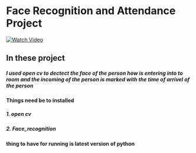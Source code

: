 # Face Recognition and Attendance Project

[![Watch Video](https://github.com/murtazahassan/Face-Recognition/blob/master/tumbnail.jpg)](https://youtu.be/sz25xxF_AVE)

<h2>In these project</h2>

<h5> I used open cv to dectect the face of the person how is entering into to room and the incoming of the person is marked with the time of arrivel of the person</h5>


**Things need be to installed**
<h5>1. open cv</h5>
<h5>2. Face_recognition</h5>

<h4>thing to have for running is latest version of python</h4>
